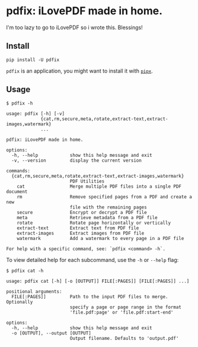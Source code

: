 # pdfix: iLovePDF made in home.

I'm too lazy to go to iLovePDF so i wrote this. Blessings!

## Install
```console
pip install -U pdfix
```
`pdfix` is an application, you might want to install it with [`pipx`](https://pypi.org/project/pipx/).

## Usage
```console
$ pdfix -h

usage: pdfix [-h] [-v]
             {cat,rm,secure,meta,rotate,extract-text,extract-images,watermark}
             ...

pdfix: iLovePDF made in home.

options:
  -h, --help            show this help message and exit
  -v, --version         display the current version

commands:
  {cat,rm,secure,meta,rotate,extract-text,extract-images,watermark}
                        PDF Utilities
    cat                 Merge multiple PDF files into a single PDF document
    rm                  Remove specified pages from a PDF and create a new
                        file with the remaining pages
    secure              Encrypt or decrypt a PDF file
    meta                Retrieve metadata from a PDF file
    rotate              Rotate page horizontally or vertically
    extract-text        Extract text from PDF file
    extract-images      Extract images from PDF file
    watermark           Add a watermark to every page in a PDF file

For help with a specific command, see: `pdfix <command> -h`.
```

To view detailed help for each subcommand, use the `-h` or `--help` flag:
```console
$ pdfix cat -h

usage: pdfix cat [-h] [-o [OUTPUT]] FILE[:PAGES]] [FILE[:PAGES]] ...]

positional arguments:
  FILE[:PAGES]]         Path to the input PDF files to merge. Optionally
                        specify a page or page range in the format
                        'file.pdf:page' or 'file.pdf:start-end'

options:
  -h, --help            show this help message and exit
  -o [OUTPUT], --output [OUTPUT]
                        Output filename. Defaults to 'output.pdf'
```
